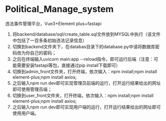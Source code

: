 # Political_Manage_system
违法事件管理平台，Vue3+Element plus+fastapi

1. 将backend/database/sql/create_table.sql文件放到MYSQL中执行（该文件中包括了一百多条初始违法记录信息）
2. 切换到backend文件夹下，在databas目录下的database.py中请将数据库密码改为你自己的密码；
3. 之后在终端输入uvicorn main:app --reload指令，即可运行后端（注意：可能需要安装fastapi等包，直接通过pip install下载即可）
4. 切换到admin_front文件夹，打开终端，依次输入：npm install;npm install element-plus;npm install axios;
5. 之后输入npm run dev即可实现管理员前端的运行，打开运行结果给出的网址即可使用管理员端；
6. 切换到user_front文件夹，打开终端，依次输入：npm install;npm install element-plus;npm install axios;
7.   之后输入npm run dev即可实现用户端的运行，打开运行结果给出的网址即可使用用户端。